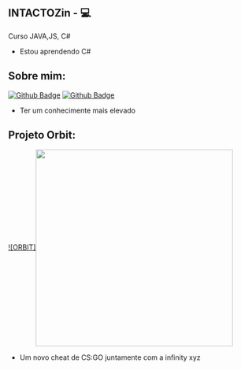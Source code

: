 

## INTACTOZin - :computer: 

Curso JAVA,JS, C# 
- Estou aprendendo C#



## Sobre mim:
[![Github Badge](https://img.shields.io/badge/-Github-000?style=flat-square&logo=Github&logoColor=white&link=link_do_seu_perfil_no_github)](https://github.com/INTACTOZ)
[![Github Badge](https://img.shields.io/badge/-Github-000?style=flat-square&logo=Github&logoColor=white&link=link_do_seu_perfil_no_github)](https://github.com/ThalyssonK)

- Ter um conhecimente mais elevado



## Projeto Orbit:
[![ORBIT]<img align="center" width="400" height="400" src="https://github.com/INTACTOZ/INTACTOZin/blob/main/infiorbit.png"> ](https://discord.gg/WN5Vwr9kVp)

- Um novo cheat de CS:GO juntamente com a infinity xyz
